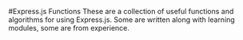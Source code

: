 #Express.js Functions
These are a collection of useful functions and algorithms for using Express.js.
Some are written along with learning modules, some are from experience.

